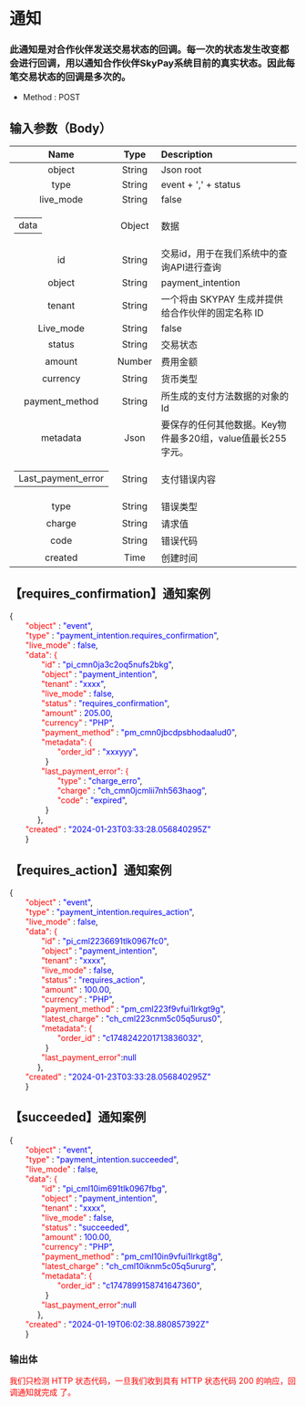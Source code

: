 # 通知 
### 此通知是对合作伙伴发送交易状态的回调。每一次的状态发生改变都会进行回调，用以通知合作伙伴SkyPay系统目前的真实状态。因此每笔交易状态的回调是多次的。

- Method	: POST

## 输入参数（Body）
|       Name                |  Type         |   Description|
|:-------------------------:|:-----------:|     :------     |
|object     |   String  |Json root|
|type     |   String  | event + ',' + status |
|live_mode     |   String  |false|
|<table><tr><td>data </td></tr></table>      |   Object  |数据|
|id     |   String  |交易id，用于在我们系统中的查询API进行查询|
|object     |   String  |payment_intention|
|tenant   |   String  |一个将由 SKYPAY 生成并提供给合作伙伴的固定名称 ID|
|Live_mode   |   String  |false|
|status     |   String  |交易状态|
|amount     |   Number  |费用金额|
|currency   |   String  |货币类型|
|payment_method     |   String  |所生成的支付方法数据的对象的Id|
|metadata   |   Json    |要保存的任何其他数据。Key物件最多20组，value值最长255字元。|
|<table><tr><td>Last_payment_error  </td></tr></table>    |   String  |支付错误内容|
|type     |   String   |错误类型|
|charge     |   String  | 请求值|
|code     |   String  |错误代码|
|created     |   Time  |创建时间|


## 【requires_confirmation】通知案例 ##
{<br>
    <font color=red>&ensp;&ensp;&ensp;&ensp;"object"</font> : <font color=blue>"event"</font>,<br>
    <font color=red>&ensp;&ensp;&ensp;&ensp;"type"</font> : <font color=blue>"payment_intention.requires_confirmation"</font>,<br>
    <font color=red>&ensp;&ensp;&ensp;&ensp;"live_mode"</font> : <font color=blue>false</font>,<br>
    <font color=red>&ensp;&ensp;&ensp;&ensp;"data": {</font><br>
    <font color=red>&ensp;&ensp;&ensp;&ensp;&ensp;&ensp;&ensp;&ensp;"id"</font> : <font color=blue>"pi_cmn0ja3c2oq5nufs2bkg"</font>,<br>
    <font color=red>&ensp;&ensp;&ensp;&ensp;&ensp;&ensp;&ensp;&ensp;"object"</font> : <font color=blue>"payment_intention"</font>,<br>
    <font color=red>&ensp;&ensp;&ensp;&ensp;&ensp;&ensp;&ensp;&ensp;"tenant"</font> : <font color=blue>"xxxx"</font>,<br>
    <font color=red>&ensp;&ensp;&ensp;&ensp;&ensp;&ensp;&ensp;&ensp;"live_mode"</font> : <font color=blue>false</font>,<br>
    <font color=red>&ensp;&ensp;&ensp;&ensp;&ensp;&ensp;&ensp;&ensp;"status"</font> : <font color=blue>"requires_confirmation"</font>,<br>
    <font color=red>&ensp;&ensp;&ensp;&ensp;&ensp;&ensp;&ensp;&ensp;"amount"</font> : <font color=blue>205.00</font>,<br>
    <font color=red>&ensp;&ensp;&ensp;&ensp;&ensp;&ensp;&ensp;&ensp;"currency"</font> : <font color=blue>"PHP"</font>,<br>
    <font color=red>&ensp;&ensp;&ensp;&ensp;&ensp;&ensp;&ensp;&ensp;"payment_method"</font> : <font color=blue>"pm_cmn0jbcdpsbhodaalud0"</font>,<br>
    <font color=red>&ensp;&ensp;&ensp;&ensp;&ensp;&ensp;&ensp;&ensp;"metadata": {</font><br>
    <font color=red>&ensp;&ensp;&ensp;&ensp;&ensp;&ensp;&ensp;&ensp;&ensp;&ensp;&ensp;&ensp;"order_id"</font> : <font color=blue>"xxxyyy"</font>,<br>
    &ensp;&ensp;&ensp;&ensp;&ensp;&ensp;&ensp;&ensp;&ensp;}<br>
     <font color=red>&ensp;&ensp;&ensp;&ensp;&ensp;&ensp;&ensp;&ensp;"last_payment_error": {</font><br>
    <font color=red>&ensp;&ensp;&ensp;&ensp;&ensp;&ensp;&ensp;&ensp;&ensp;&ensp;&ensp;&ensp;"type"</font> : <font color=blue>"charge_erro"</font>,<br>
    <font color=red>&ensp;&ensp;&ensp;&ensp;&ensp;&ensp;&ensp;&ensp;&ensp;&ensp;&ensp;&ensp;"charge"</font> : <font color=blue>"ch_cmn0jcmlii7nh563haog"</font>,<br>
    <font color=red>&ensp;&ensp;&ensp;&ensp;&ensp;&ensp;&ensp;&ensp;&ensp;&ensp;&ensp;&ensp;"code"</font> : <font color=blue>"expired"</font>,<br>
    &ensp;&ensp;&ensp;&ensp;&ensp;&ensp;&ensp;&ensp;&ensp;}<br>
    &ensp;&ensp;&ensp;&ensp;&ensp;&ensp;&ensp;},<br>
    <font color=red>&ensp;&ensp;&ensp;&ensp;"created"</font> : <font color=blue>"2024-01-23T03:33:28.056840295Z"</font><br>
    &ensp;&ensp;&ensp;&ensp;}<br>


## 【requires_action】通知案例 ##

{<br>
    <font color=red>&ensp;&ensp;&ensp;&ensp;"object"</font> : <font color=blue>"event"</font>,<br>
    <font color=red>&ensp;&ensp;&ensp;&ensp;"type"</font> : <font color=blue>"payment_intention.requires_action"</font>,<br>
    <font color=red>&ensp;&ensp;&ensp;&ensp;"live_mode"</font> : <font color=blue>false</font>,<br>
    <font color=red>&ensp;&ensp;&ensp;&ensp;"data": {</font><br>
    <font color=red>&ensp;&ensp;&ensp;&ensp;&ensp;&ensp;&ensp;&ensp;"id"</font> : <font color=blue>"pi_cml2236691tlk0967fc0"</font>,<br>
    <font color=red>&ensp;&ensp;&ensp;&ensp;&ensp;&ensp;&ensp;&ensp;"object"</font> : <font color=blue>"payment_intention"</font>,<br>
    <font color=red>&ensp;&ensp;&ensp;&ensp;&ensp;&ensp;&ensp;&ensp;"tenant"</font> : <font color=blue>"xxxx"</font>,<br>
    <font color=red>&ensp;&ensp;&ensp;&ensp;&ensp;&ensp;&ensp;&ensp;"live_mode"</font> : <font color=blue>false</font>,<br>
    <font color=red>&ensp;&ensp;&ensp;&ensp;&ensp;&ensp;&ensp;&ensp;"status"</font> : <font color=blue>"requires_action"</font>,<br>
    <font color=red>&ensp;&ensp;&ensp;&ensp;&ensp;&ensp;&ensp;&ensp;"amount"</font> : <font color=blue>100.00</font>,<br>
    <font color=red>&ensp;&ensp;&ensp;&ensp;&ensp;&ensp;&ensp;&ensp;"currency"</font> : <font color=blue>"PHP"</font>,<br>
    <font color=red>&ensp;&ensp;&ensp;&ensp;&ensp;&ensp;&ensp;&ensp;"payment_method"</font> : <font color=blue>"pm_cml223f9vfui1lrkgt9g"</font>,<br>
    <font color=red>&ensp;&ensp;&ensp;&ensp;&ensp;&ensp;&ensp;&ensp;"latest_charge"</font> : <font color=blue>"ch_cml223cnm5c05q5urus0"</font>,<br>
    <font color=red>&ensp;&ensp;&ensp;&ensp;&ensp;&ensp;&ensp;&ensp;"metadata": {</font><br>
    <font color=red>&ensp;&ensp;&ensp;&ensp;&ensp;&ensp;&ensp;&ensp;&ensp;&ensp;&ensp;&ensp;"order_id"</font> : <font color=blue>"c1748242201713836032"</font>,<br>
    &ensp;&ensp;&ensp;&ensp;&ensp;&ensp;&ensp;&ensp;&ensp;}<br>
     <font color=red>&ensp;&ensp;&ensp;&ensp;&ensp;&ensp;&ensp;&ensp;"last_payment_error"</font>:<font color=blue>null </font><br>
    &ensp;&ensp;&ensp;&ensp;&ensp;&ensp;&ensp;},<br>
    <font color=red>&ensp;&ensp;&ensp;&ensp;"created"</font> : <font color=blue>"2024-01-23T03:33:28.056840295Z"</font><br>
    &ensp;&ensp;&ensp;&ensp;}<br>


## 【succeeded】通知案例 ##

{<br>
    <font color=red>&ensp;&ensp;&ensp;&ensp;"object"</font> : <font color=blue>"event"</font>,<br>
    <font color=red>&ensp;&ensp;&ensp;&ensp;"type"</font> : <font color=blue>"payment_intention.succeeded"</font>,<br>
    <font color=red>&ensp;&ensp;&ensp;&ensp;"live_mode"</font> : <font color=blue>false</font>,<br>
    <font color=red>&ensp;&ensp;&ensp;&ensp;"data": {</font><br>
    <font color=red>&ensp;&ensp;&ensp;&ensp;&ensp;&ensp;&ensp;&ensp;"id"</font> : <font color=blue>"pi_cml10im691tlk0967fbg"</font>,<br>
    <font color=red>&ensp;&ensp;&ensp;&ensp;&ensp;&ensp;&ensp;&ensp;"object"</font> : <font color=blue>"payment_intention"</font>,<br>
    <font color=red>&ensp;&ensp;&ensp;&ensp;&ensp;&ensp;&ensp;&ensp;"tenant"</font> : <font color=blue>"xxxx"</font>,<br>
    <font color=red>&ensp;&ensp;&ensp;&ensp;&ensp;&ensp;&ensp;&ensp;"live_mode"</font> : <font color=blue>false</font>,<br>
    <font color=red>&ensp;&ensp;&ensp;&ensp;&ensp;&ensp;&ensp;&ensp;"status"</font> : <font color=blue>"succeeded"</font>,<br>
    <font color=red>&ensp;&ensp;&ensp;&ensp;&ensp;&ensp;&ensp;&ensp;"amount"</font> : <font color=blue>100.00</font>,<br>
    <font color=red>&ensp;&ensp;&ensp;&ensp;&ensp;&ensp;&ensp;&ensp;"currency"</font> : <font color=blue>"PHP"</font>,<br>
    <font color=red>&ensp;&ensp;&ensp;&ensp;&ensp;&ensp;&ensp;&ensp;"payment_method"</font> : <font color=blue>"pm_cml10in9vfui1lrkgt8g"</font>,<br>
    <font color=red>&ensp;&ensp;&ensp;&ensp;&ensp;&ensp;&ensp;&ensp;"latest_charge"</font> : <font color=blue>"ch_cml10iknm5c05q5ururg"</font>,<br>
    <font color=red>&ensp;&ensp;&ensp;&ensp;&ensp;&ensp;&ensp;&ensp;"metadata": {</font><br>
    <font color=red>&ensp;&ensp;&ensp;&ensp;&ensp;&ensp;&ensp;&ensp;&ensp;&ensp;&ensp;&ensp;"order_id"</font> : <font color=blue>"c1747899158741647360"</font>,<br>
    &ensp;&ensp;&ensp;&ensp;&ensp;&ensp;&ensp;&ensp;&ensp;}<br>
     <font color=red>&ensp;&ensp;&ensp;&ensp;&ensp;&ensp;&ensp;&ensp;"last_payment_error"</font>:<font color=blue>null </font><br>
    &ensp;&ensp;&ensp;&ensp;&ensp;&ensp;&ensp;},<br>
    <font color=red>&ensp;&ensp;&ensp;&ensp;"created"</font> : <font color=blue>"2024-01-19T06:02:38.880857392Z"</font><br>
    &ensp;&ensp;&ensp;&ensp;}<br>

### 输出体

<font color=red>我们只检测 HTTP 状态代码，一旦我们收到具有 HTTP 状态代码 200 的响应，回调通知就完成
了。</font>